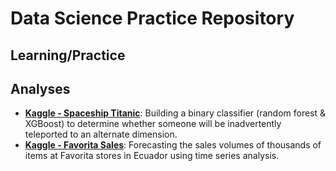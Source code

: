 # Data Science Practice Repository

## Learning/Practice



## Analyses

- [**Kaggle - Spaceship Titanic**](./spaceship-titanic): Building a binary classifier (random forest & XGBoost) to determine whether someone will be inadvertently teleported to an alternate dimension.
- [**Kaggle - Favorita Sales**](./favorita-sales): Forecasting the sales volumes of thousands of items at Favorita stores in Ecuador using time series analysis.
